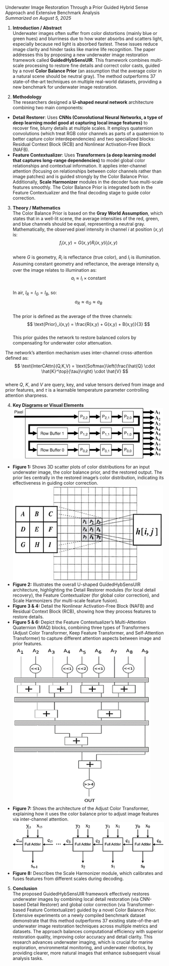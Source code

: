 Underwater Image Restoration Through a Prior Guided Hybrid Sense Approach and Extensive Benchmark Analysis  
*Summarized on August 5, 2025*

1. **Introduction / Abstract**  
Underwater images often suffer from color distortions (mainly blue or green hues) and blurriness due to how water absorbs and scatters light, especially because red light is absorbed fastest. These issues reduce image clarity and hinder tasks like marine life recognition. The paper addresses this by proposing a new underwater image restoration framework called **GuidedHybSensUIR**. This framework combines multi-scale processing to restore fine details and correct color casts, guided by a novel **Color Balance Prior** (an assumption that the average color in a natural scene should be neutral gray). The method outperforms 37 state-of-the-art techniques on multiple real-world datasets, providing a new benchmark for underwater image restoration.

2. **Methodology**  
The researchers designed a **U-shaped neural network** architecture combining two main components:  
- **Detail Restorer**: Uses **CNNs (Convolutional Neural Networks, a type of deep learning model good at capturing local image features)** to recover fine, blurry details at multiple scales. It employs quaternion convolutions (which treat RGB color channels as parts of a quaternion to better capture color interdependencies) and two specialized blocks: Residual Context Block (RCB) and Nonlinear Activation-Free Block (NAFB).  
- **Feature Contextualizer**: Uses **Transformers (a deep learning model that captures long-range dependencies)** to model global color relationships and contextual information. It applies inter-channel attention (focusing on relationships between color channels rather than image patches) and is guided strongly by the Color Balance Prior.  
Additionally, **Scale Harmonizer** modules in the decoder fuse multi-scale features smoothly. The Color Balance Prior is integrated both in the Feature Contextualizer and the final decoding stage to guide color correction.

3. **Theory / Mathematics**  
The Color Balance Prior is based on the **Gray World Assumption**, which states that in a well-lit scene, the average intensities of the red, green, and blue channels should be equal, representing a neutral gray. Mathematically, the observed pixel intensity in channel $i$ at position $(x,y)$ is:  
$$ f_i(x,y) = G(x,y) R_i(x,y) I_i(x,y) $$  
where $G$ is geometry, $R_i$ is reflectance (true color), and $I_i$ is illumination. Assuming constant geometry and reflectance, the average intensity $a_i$ over the image relates to illumination as:  
$$ a_i \approx I_i \times \text{constant} $$  
In air, $I_R = I_G = I_B$, so:  
$$ a_R \approx a_G \approx a_B $$  
The prior is defined as the average of the three channels:  
$$ \text{Prior}_i(x,y) = \frac{R(x,y) + G(x,y) + B(x,y)}{3} $$  
This prior guides the network to restore balanced colors by compensating for underwater color attenuation.

The network’s attention mechanism uses inter-channel cross-attention defined as:  
$$ \text{InterCAttn}(Q,K,V) = \text{Softmax}\left(\frac{\hat{Q} \cdot \hat{K}^\top}{\tau}\right) \cdot \hat{V} $$  
where $Q$, $K$, and $V$ are query, key, and value tensors derived from image and prior features, and $\tau$ is a learnable temperature parameter controlling attention sharpness.

4. **Key Diagrams or Visual Elements**  
![Figure 1](output_images/figure_1.png)
- **Figure 1:** Shows 3D scatter plots of color distributions for an input underwater image, the color balance prior, and the restored output. The prior lies centrally in the restored image’s color distribution, indicating its effectiveness in guiding color correction.  
![Figure 2](output_images/figure_2.png)
- **Figure 2:** Illustrates the overall U-shaped GuidedHybSensUIR architecture, highlighting the Detail Restorer modules (for local detail recovery), the Feature Contextualizer (for global color correction), and Scale Harmonizers (for multi-scale feature fusion).  
- **Figure 3 & 4:** Detail the Nonlinear Activation-Free Block (NAFB) and Residual Context Block (RCB), showing how they process features to restore details.  
- **Figure 5 & 6:** Depict the Feature Contextualizer’s Multi-Attention Quaternion (MAQ) blocks, combining three types of Transformers (Adjust Color Transformer, Keep Feature Transformer, and Self-Attention Transformer) to capture different attention aspects between image and prior features.  
![Figure 7](output_images/figure_5.png)
- **Figure 7:** Shows the architecture of the Adjust Color Transformer, explaining how it uses the color balance prior to adjust image features via inter-channel attention.  
![Figure 8](output_images/figure_6.png)
- **Figure 8:** Describes the Scale Harmonizer module, which calibrates and fuses features from different scales during decoding.

5. **Conclusion**  
The proposed GuidedHybSensUIR framework effectively restores underwater images by combining local detail restoration (via CNN-based Detail Restorer) and global color correction (via Transformer-based Feature Contextualizer) guided by a novel Color Balance Prior. Extensive experiments on a newly compiled benchmark dataset demonstrate that this method outperforms 37 existing state-of-the-art underwater image restoration techniques across multiple metrics and datasets. The approach balances computational efficiency with superior restoration quality, improving color accuracy and detail clarity. This research advances underwater imaging, which is crucial for marine exploration, environmental monitoring, and underwater robotics, by providing clearer, more natural images that enhance subsequent visual analysis tasks.